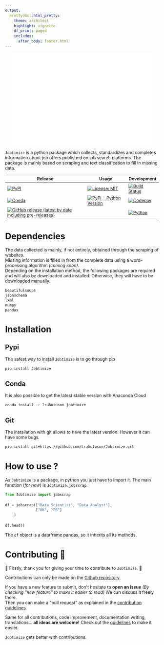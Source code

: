 ```yaml
---
output:
  prettydoc::html_pretty:
    theme: architect
    highlight: vignette
    df_print: paged
    includes:
      after_body: footer.html
---
```



<p align="center">
  <img width="460" height="300" src="banner.svg">
</p>

`Jobtimize` is a python package which collects, standardizes and completes information about job offers published on job search platforms.
The package is mainly based on scraping and text classification to fill in missing data.


|Release|Usage|Development|
|---	|---  |---	      |
|[![PyPI](https://img.shields.io/pypi/v/Jobtimize?logo=PyPI&style=for-the-badge&labelColor=%233775A9&logoColor=white)](https://pypi.org/project/Jobtimize/)|[![License: MIT](https://img.shields.io/badge/License-MIT-yellow.svg?style=for-the-badge)](https://opensource.org/licenses/MIT)|[![Build Status](https://img.shields.io/travis/com/Lrakotoson/Jobtimize/master.svg?style=for-the-badge&logo=Travis-CI&logoColor=white)](https://travis-ci.com/Lrakotoson/Jobtimize)|
|[![Conda](https://img.shields.io/conda/v/lrakotoson/jobtimize?label=ANACONDA&logo=anaconda&style=for-the-badge)](https://anaconda.org/lrakotoson/jobtimize)|[![PyPI - Python Version](https://img.shields.io/pypi/pyversions/Jobtimize?logo=python&logoColor=yellow&style=for-the-badge)](https://pypi.org/project/Jobtimize/)|[![Codecov](https://img.shields.io/codecov/c/gh/Lrakotoson/Jobtimize?logo=Codecov&style=for-the-badge)](https://codecov.io/gh/Lrakotoson/Jobtimize/)|
|[![GitHub release (latest by date including pre-releases)](https://img.shields.io/github/v/release/Lrakotoson/Jobtimize?include_prereleases&logo=github&style=for-the-badge)](https://github.com/Lrakotoson/Jobtimize)|   	|[![Python](https://img.shields.io/badge/Made%20with-Python-blue?style=for-the-badge&logo=python&labelColor=yellow)](https://www.python.org/)|



# Dependencies
The data collected is mainly, if not entirely, obtained through the scraping of websites.  
Missing information is filled in from the complete data using a word-processing algorithm *(coming soon)*.  
Depending on the installation method, the following packages are required and will also be downloaded and installed. Otherwise, they will have to be downloaded manually.

```
beautifulsoup4
jsonschema
lxml
numpy
pandas
```


# Installation
## Pypi
The safest way to install `Jobtimize` is to go through pip
```bash
pip install Jobtimize
```

## Conda
It is also possible to get the latest stable version with Anaconda Cloud
```bash
conda install -c lrakotoson jobtimize
```

## Git
The installation with git allows to have the latest version. However it can have some bugs.
```bash
pip install git+https://github.com/Lrakotoson/Jobtimize.git
```


# How to use ?
As `Jobtimize` is a package, in python you just have to import it.
The main function (*for now*) is `Jobtimize.jobscrap`.
```python
from Jobtimize import jobscrap

df = jobscrap(["Data Scientist", "Data Analyst"],
              ["UK", "FR"]
    )

df.head()
```
The `df` object is a dataframe pandas, so it inherits all its methods.

# Contributing 	&#x1F91D;
&#x1F38A; Firstly, thank you for giving your time to contribute to `Jobtimize`. &#x1F38A;

Contributions can only be made on the [Github repository](https://github.com/Lrakotoson/Jobtimize).

If you have a new feature to submit, don't hesitate to **open an issue** _(By checking "new feature" to make it easier to read)_ We can discuss it freely there.  
Then you can make a "pull request" as explained in the [contribution guidelines](https://github.com/Lrakotoson/Jobtimize/blob/master/docs/CONTRIBUTING.md).

Same for all contributions, code improvement, documentation writing, translations... **all ideas are welcome!** Check out the [guidelines](https://github.com/Lrakotoson/Jobtimize/blob/master/docs/CONTRIBUTING.md) to make it easier.

`Jobtimize` gets better with contributions.